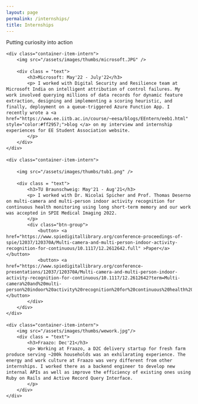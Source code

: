 ```yaml
---
layout: page
permalink: /internships/
title: Internships
---
```


<div class = pointer>
<p style="max-width:80%">
Putting curiosity into action
</p>
</div>

<div class = "container-list-intern">

    <div class="container-item-intern">
        <img src="/assets/images/thumbs/microsoft.JPG" />
        
        <div class = "text">
            <h3>Microsoft: May'22 - July'22</h3>
            <p> I worked with Digital Security and Resilience team at Microsoft India on intelligent attribution of control failures. My work involved querying millions of data records for dynamic feature extraction, designing and implementing a scoring heuristic, and finally, deployment on a queue-triggered Azure Function App. I recently wrote a <a href="https://www.ee.iitb.ac.in/course/~eesa/blogs/EEntern/eeb1.html" style="color:#ff2957;">blog </a> on my interview and internship experiences for EE Student Association website.
            </p>
        </div> 
    </div>  

    <div class="container-item-intern">

        <img src="/assets/images/thumbs/tub1.png" />
        
        <div class = "text">
            <h3>TU Braunschweig: May'21 - Aug'21</h3>
            <p> I worked with Dr. Nicolai Spicher and Prof. Thomas Deserno on multi-camera and multi-person indoor activity recognition for continuous health monitoring using long short-term memory and our work was accepted in SPIE Medical Imaging 2022.
            </p>
            <div class="btn-group">
                <button> <a href="https://www.spiedigitallibrary.org/conference-proceedings-of-spie/12037/120370A/Multi-camera-and-multi-person-indoor-activity-recognition-for-continuous/10.1117/12.2612642.full" >Paper</a></button>
                <button> <a href="https://www.spiedigitallibrary.org/conference-presentations/12037/120370A/Multi-camera-and-multi-person-indoor-activity-recognition-for-continuous/10.1117/12.2612642?term=Multi-camera%20and%20multi-person%20indoor%20activity%20recognition%20for%20continuous%20health%20monitoring%20using%20long%20short%20term%20memory%7c%7c">Presentation</a></button>                
            </div>
        </div>    
    </div>

    <div class="container-item-intern">
        <img src="/assets/images/thumbs/wework.jpg"/>
        <div class = "text">
            <h3>Fraazo: Dec'21</h3>
            <p> Working at Fraazo, a D2C delivery startup for fresh farm produce serving ~200k households was an exhilarating experience. The energy and work culture at Fraazo was very different from other internships. I worked there as a backend engineer to develop new internal APIs as well as improve the efficiency of existing ones using Ruby on Rails and Active Record Query Interface.
            </p>
        </div> 
    </div>  

</div>

<!-- Fraazo is one of the best thing that happened in my life <span style="color:red;">&hearts;</span>.  -->
